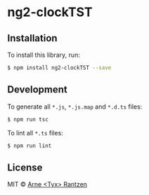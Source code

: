 # ng2-clockTST

## Installation

To install this library, run:

```bash
$ npm install ng2-clockTST --save
```

## Development

To generate all `*.js`, `*.js.map` and `*.d.ts` files:

```bash
$ npm run tsc
```

To lint all `*.ts` files:

```bash
$ npm run lint
```

## License

MIT © [Arne &lt;Tyx&gt; Rantzen](arne@rantzen.net)
